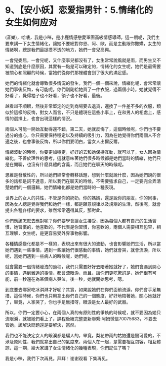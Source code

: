 # 9、【安小妖】恋爱指男针：5.情绪化的女生如何应对

(音樂)，哈嘍，我是小咪，是小鹿情感戀愛軍團高級情感導師，這一期呢，我們主要來講一下女生情緒化，讓她不要總對你恩、阿、歐，而是主動跟你撒嬌，女生的情緒啊，總是我們最捉摸不透的地方，她們一會兒高興。

一會兒委屈，一會兒呢，又什麼事兒都沒有了，女生常常說風就是雨，而男生又不知道到底是什麼原因，其實有一點是可以確定的，情緒化的女生呢，她們是最需要被關心和照顧的時候，當她們從你們那裡體會到了很大的滿足感。

她們的情緒化就會導致很多情況的發生，我們一個一個來說，情緒化呢，會常常讓她們事後反悔，有可能呢，你們剛剛給她買了一件衣服，過兩個小時，她就覺得不好看了，覺得袖子也不好看，領子也不好看，最後。

越看越不順眼，然後非常堅定的走到商場要去退貨，還換了一件差不多的衣服，類似於這樣的反悔，對女人而言，不只是體現在這些小事上，在和男人的相處上，感情的選擇上，也會出現這樣的情況。

兩個人可能一開始互動得還不錯，第二天，她就反悔了，這個時候呢，你們也不要過分的擔心，你只需要保持穩定以及持續的吸引力，因為在她覺得你們兩個人不合適之後，也會事後反悔，所以你們要明白，當女人出爾反爾。

情緒波動的時候，你要更加穩定，好好的去和她保持互動，就可以了，女人因為情緒化，不善於理性的思考，這就意味著她們很多時候都是她們當時的情緒，她們只是在閒聊，也沒有什麼具體的含義，而且她們在聊天的時候呢。

思維是發散性的，所以她們經常會轉移話題，想到什麼就說什麼，因為她們說的很多的話都是詞不達意，所以我們在聊天的時候，不需要強求自己，一定要完全弄清楚她們的一個邏輯，她們情緒化都是她們當時的一種表現。

世界上的女人的共性，不管是你的奶奶，你的媽媽，還是說你的朋友，你的同事，因為女人總是覺得我們和她們一樣，都是願意規律以及規矩的生活，然後呢，就會提出各種各樣的要求，雖然常常適得其反，那對此。

你們應該怎麼去應對呢？你們要學會讓女生接受，因為每個人都有自己的生活習慣，她習慣的，他喜歡的，不代表是你習慣，你喜歡的，兩個人需要相互包容，相互理解，女生呢，是更容易受外界事物影響。

各種情感變化都是不一樣的，表現出來有很大的波動，也會影響她們生活，所以當她們遇到一些事情，遇到一些讓她們很感動的事情，她們就會哭，就會流淚，所以呢，當她們遇到一些病人的時候呢，她們呢。

就會需要一個情緒發洩的過程，我們只需要好好去陪著她就好了，她們會遇到開心的事情，遇到難過的事情，都會流眼淚，而且，讓你們更吃驚的是，她們很有可能，前一秒還在為某個病人哭泣，後一秒，她就開始思考，嗯。

到底要去哪家吃冰淇淋才好呢？其實，如果說她們在你們面前流淚，你們會手足無措，這個時候，你們也只用拿出你們自己的一個態度，好好地陪著她，關心她就好了，畢竟，人家哭了，你也手足無措呀，眼淚是女人最好的武器。

所以，你們一定要小心，在兩個人真的有原則性的爭執的時候呢，就不要因為她只流眼淚，就被她們看上了，課程後續完整更新聯繫:阿姆微信70075683，不要去管她，該解決問題還是要解決，當然。

我們也不能決定女人的眼淚都是騙人的，畢竟，梨花帶雨的姑娘還是蠻可愛的，不涉及原則性，我們就拿出自己的氣度來，兩個人在一起，是需要相互包容，相互體諒，這一期，給大家講了女生情緒化的幾種表現，你們記住了嗎？

我是小咪，我們下次再見，拜拜！谢谢观看 下集再见。